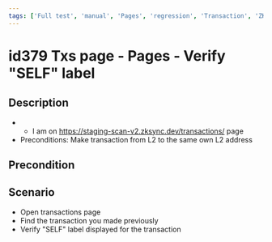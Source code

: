```yaml
---
tags: ['Full test', 'manual', 'Pages', 'regression', 'Transaction', 'ZKF-2144', 'Active']
---
```


# id379 Txs page - Pages - Verify "SELF" label

## Description
  - - I am on https://staging-scan-v2.zksync.dev/transactions/ page
  - Preconditions: Make transaction from L2 to the same own L2 address

## Precondition


## Scenario
- Open transactions page
- Find the transaction you made previously
- Verify "SELF" label displayed for the transaction
